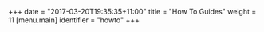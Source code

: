 +++
date = "2017-03-20T19:35:35+11:00"
title = "How To Guides"
weight = 11
[menu.main]
  identifier = "howto"
+++
